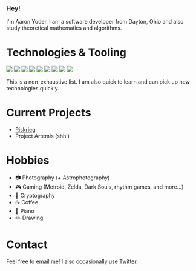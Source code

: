 ### Hey!

I'm Aaron Yoder. I am a software developer from Dayton, Ohio and also study theoretical mathematics and algorithms.

# Technologies & Tooling

![](https://img.shields.io/badge/OS-Windows-informational?style=flat&logo=windows11&logoColor=white&color=18a8ff)
![](https://img.shields.io/badge/OS-Linux-informational?style=flat&logo=linux&logoColor=white&color=003366)
![](https://img.shields.io/badge/OS-Android-informational?style=flat&logo=android&logoColor=white&color=3ddc84)
![](https://img.shields.io/badge/Code-Java-informational?style=flat&logo=java&logoColor=white&color=db9020)
![](https://img.shields.io/badge/Code-Kotlin-informational?style=flat&logo=kotlin&logoColor=white&color=db9020)
![](https://img.shields.io/badge/Editor-IntelliJ_IDEA-informational?style=flat&logo=intellij-idea&logoColor=white&color=7000cc)
![](https://img.shields.io/badge/Tools-Gradle-informational?style=flat&logo=gradle&logoColor=white&color=007acc)
![](https://img.shields.io/badge/Tools-Maven-informational?style=flat&logo=apachemaven&logoColor=white&color=007acc)
![](https://img.shields.io/badge/Tools-Git-informational?style=flat&logo=git&logoColor=white&color=007acc)

This is a non-exhaustive list. I am also quick to learn and can pick up new technologies quickly.

# Current Projects

* [Riskrieg](https://riskrieg.com)
* Project Artemis (shh!)

# Hobbies

* 📷 Photography (+ Astrophotography)
* 🎮 Gaming (Metroid, Zelda, Dark Souls, rhythm games, and more...)
* 🔐 Cryptography
* ☕ Coffee
* 🎹 Piano
* ✏️ Drawing

# Contact

Feel free to [email me](mailto:aaronjyoder@gmail.com)! I also occasionally use [Twitter](https://twitter.com/aaronjyoder).
